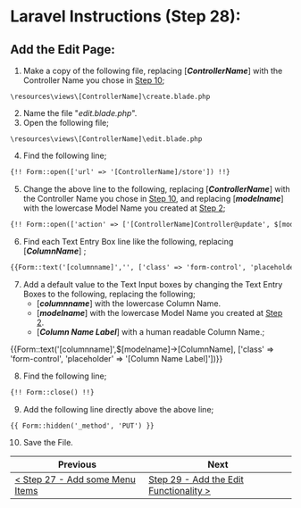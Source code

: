 # Laravel Instructions (Step 28):

## Add the Edit Page:

1. Make a copy of the following file, replacing [**_ControllerName_**] with the Controller Name you chose in [Step 10](laravel-10.md);

```
\resources\views\[ControllerName]\create.blade.php
```

2. Name the file "_edit.blade.php_".
3. Open the following file;

```
\resources\views\[ControllerName]\edit.blade.php
```

4. Find the following line;

```HTML
{!! Form::open(['url' => '[ControllerName]/store']) !!}
```

5. Change the above line to the following, replacing [**_ControllerName_**] with the Controller Name you chose in [Step 10](laravel-10.md), and replacing [**_modelname_**] with the lowercase Model Name you created at [Step 2](laravel-2.md);

```HTML
{!! Form::open(['action' => ['[ControllerName]Controller@update', $[modelname]->id], 'method' => 'POST']) !!} 
```

6. Find each Text Entry Box line like the following, replacing [**_ColumnName_**] ;

```HTML
{{Form::text('[columnname]','', ['class' => 'form-control', 'placeholder' => '[Column Name Label]'])}}
```

7. Add a default value to the Text Input boxes by changing the Text Entry Boxes to the following, replacing the following;
    - [**_columnname_**] with the lowercase Column Name.
    - [**_modelname_**] with the lowercase Model Name you created at [Step 2](laravel-2.md).
    - [**_Column Name Label_**] with a human readable Column Name.;

{{Form::text('[columnname]',$[modelname]->[ColumnName], ['class' => 'form-control', 'placeholder' => '[Column Name Label]'])}}

8. Find the following line;

```HTML
{!! Form::close() !!}
```

9. Add the following line directly above the above line;

```HTML
{{ Form::hidden('_method', 'PUT') }}
```

10. Save the File.

| Previous | Next |
| -------- | ---- |
| [< Step 27 - Add some Menu Items](laravel-27.md) | [Step 29 - Add the Edit Functionality >](laravel-29.md) |